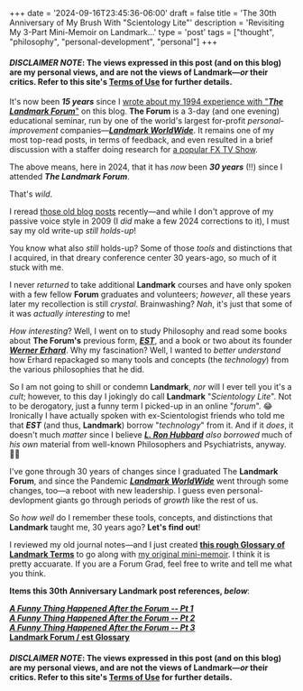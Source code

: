 +++
date = '2024-09-16T23:45:36-06:00'
draft = false
title = 'The 30th Anniversary of My Brush With &#34;Scientology Lite&#34;'
description = 'Revisiting My 3-Part Mini-Memoir on Landmark...'
type = 'post'
tags = ["thought", "philosophy", "personal-development", "personal"]
+++
#### *DISCLAIMER NOTE*: The views expressed in this post (and on this blog) are my personal views, and are not the views of Landmark—*or* their critics. Refer to this site's [Terms of Use](https://julianwest.me/Blog/site-disclosure/) for further details.

It's now been ***15 years*** since I [wrote about my 1994 experience with "***The Landmark Forum***"](#landmark) on this blog.  **The Forum** is a 3-day (and one evening) educational seminar, run by one of the world's largest for-profit *personal-improvement* companies—[***Landmark WorldWide***](https://en.wikipedia.org/wiki/Landmark_Worldwide).  It remains one of my most top-read posts, in terms of feedback, and even resulted in a brief discussion with a staffer doing research for [a popular FX TV Show](https://julianwest.me/Blog/the-americans-and-landmark/). <br />

The above means, here in 2024, that it has *now* been ***30 years*** (!!) since I attended ***The Landmark Forum***.  <br />

That's *wild*. <br />

I reread [those old blog posts](#landmark) recently—and while I don't approve of my passive voice style in 2009 (I *did* make a few 2024 corrections to it), I must say my old write-up *still holds-up*! <br />

You know what also *still* holds-up?  Some of those *tools* and distinctions that I acquired, in that dreary conference center 30 years-ago, so much of it stuck with me. <br />

I never *returned* to take additional **Landmark** courses and have only spoken with a few fellow **Forum** graduates and volunteers; *however*, all these years later my recollection is still *crystal*.  Brainwashing?  *Nah*, it's just that some of it was *actually interesting* to me! <br />  

*How interesting*?  Well, I went on to study Philosophy and read some books about **The Forum's** previous form, [***EST***](https://en.wikipedia.org/wiki/Erhard_Seminars_Training), and a book or two about its founder [***Werner Erhard***](https://en.wikipedia.org/wiki/Werner_Erhard). Why my fascination?  Well, I wanted to *better understand* how Erhard repackaged so many tools and concepts (the *technology*) from the various philosophies that he did. <br />

So I am not going to shill or condemn **Landmark**, *nor* will I ever tell you it's a *cult*; however, to this day I jokingly do call **Landmark** "*Scientology Lite*". Not to be derogatory, just a funny term I picked-up in an online "*forum*". 😂 Ironically I have actually spoken with ex-Scientologist friends who told me that ***EST*** (and thus, **Landmark**) borrow "*technology*" from it. And if it *does*, it doesn't much *matter* since I believe [***L. Ron Hubbard***](https://en.wikipedia.org/wiki/L._Ron_Hubbard) *also borrowed* much of *his own* material from well-known Philosophers and Psychiatrists, anyway. 🤷🏻 <br />

I've gone through 30 years of changes since I graduated The **Landmark Forum**, and since the Pandemic [***Landmark WorldWide***](https://en.wikipedia.org/wiki/Landmark_Worldwide) went through some changes, too—a reboot with new leadership.  I guess even personal-devlopment giants go through periods of *growth* like the rest of us.  <br />

So *how well* do I remember these tools, concepts, and distinctions that **Landmark** taught me, 30 years ago?  **Let's find out**!  <br />

I reviewed my old journal notes—and I just created [**this rough Glossary of Landmark Terms**](https://julianwest.me/Blog/landmark-glossary/) to go along with [my original mini-memoir](https://julianwest.me/Blog/a-funny-thing-happened-after-the-forum-part-1/). I think it is pretty accuarate. If you are a Forum Grad, feel free to write and tell me what you think. <br />

<a id="landmark"></a>
**Items this 30th Anniversary Landmark post references, *below***:  <br />

[***A Funny Thing Happened After the Forum -- Pt 1***](https://julianwest.me/Blog/a-funny-thing-happened-after-the-forum-part-1/) <br />
[***A Funny Thing Happened After the Forum -- Pt 2***](https://julianwest.me/Blog/a-funny-thing-happened-after-the-forum-part-2/) <br />
[***A Funny Thing Happened After the Forum -- Pt 3***](https://julianwest.me/Blog/a-funny-thing-happened-after-the-forum-part-3/) <br />
[**Landmark Forum / est Glossary**](https://julianwest.me/Blog/landmark-glossary/) <br />

#### *DISCLAIMER NOTE*: The views expressed in this post (and on this blog) are my personal views, and are not the views of Landmark—*or* their critics. Refer to this site's [Terms of Use](https://julianwest.me/Blog/site-disclosure/) for further details.
